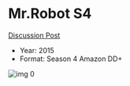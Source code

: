 # Mr.Robot S4

[Discussion Post](https://www.avsforum.com/threads/bass-eq-for-filtered-movies.2995212/post-59068270)

* Year: 2015
* Format: Season 4 Amazon DD+

![img 0](https://i.imgur.com/L0VcrZL.jpg)

